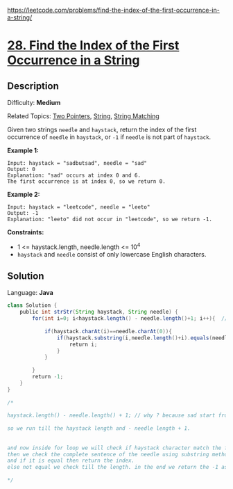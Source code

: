 https://leetcode.com/problems/find-the-index-of-the-first-occurrence-in-a-string/


# [28\. Find the Index of the First Occurrence in a String](https://leetcode.com/problems/find-the-index-of-the-first-occurrence-in-a-string/)

## Description

Difficulty: **Medium**  

Related Topics: [Two Pointers](https://leetcode.com/tag/two-pointers/), [String](https://leetcode.com/tag/string/), [String Matching](https://leetcode.com/tag/string-matching/)


Given two strings `needle` and `haystack`, return the index of the first occurrence of `needle` in `haystack`, or `-1` if `needle` is not part of `haystack`.

**Example 1:**

```
Input: haystack = "sadbutsad", needle = "sad"
Output: 0
Explanation: "sad" occurs at index 0 and 6.
The first occurrence is at index 0, so we return 0.
```

**Example 2:**

```
Input: haystack = "leetcode", needle = "leeto"
Output: -1
Explanation: "leeto" did not occur in "leetcode", so we return -1.
```

**Constraints:**

*   1 <= haystack.length, needle.length <= 10<sup>4</sup>
*   `haystack` and `needle` consist of only lowercase English characters.


## Solution

Language: **Java**

```java
class Solution {
    public int strStr(String haystack, String needle) {
        for(int i=0; i<haystack.length() - needle.length()+1; i++){  // 9-3+1 = 7; 
            
            if(haystack.charAt(i)==needle.charAt(0)){
                if(haystack.substring(i,needle.length()+i).equals(needle)){
                    return i;
                }
            }
            
        }
        return -1;
    }
}
​
/*
​
haystack.length() - needle.length() + 1; // why ? because sad start from s. and if s in the end of the length of haystack. then how we can get the substring ? its give the error out of bound.
​
so we run till the haystack length and - needle length + 1.
​
​
and now inside for loop we will check if haystack character match the first character of the needle.
then we check the complete sentence of the needle using substring method. and we apply the substring method inside the haystack.
and if it is equal then return the index.
else not equal we check till the length. in the end we return the -1 as given the question requirements.
​
*/
```


